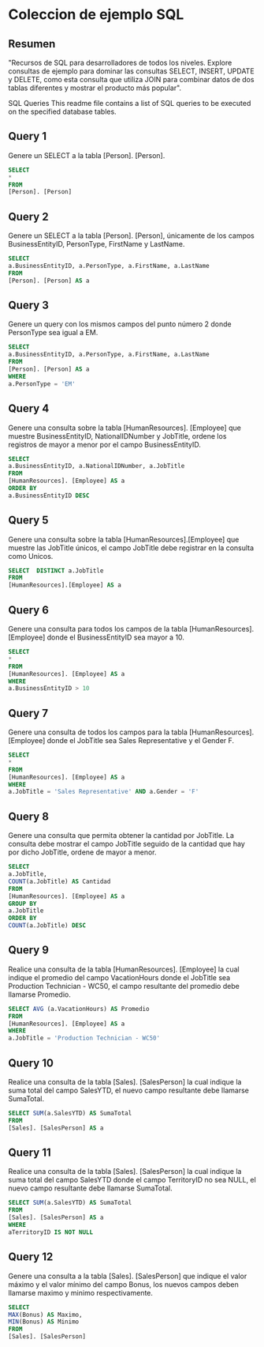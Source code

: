 # Coleccion de ejemplo SQL

## Resumen

"Recursos de SQL para desarrolladores de todos los niveles. Explore consultas de ejemplo para dominar las consultas SELECT, INSERT, UPDATE y DELETE, como esta consulta que utiliza JOIN para combinar datos de dos tablas diferentes y mostrar el producto más popular".

SQL Queries
This readme file contains a list of SQL queries to be executed on the specified database tables.

## Query 1

Genere un SELECT a la tabla [Person]. [Person].

```sql
SELECT
*
FROM
[Person]. [Person]
```

## Query 2

Genere un SELECT a la tabla [Person]. [Person], únicamente de los campos BusinessEntityID, PersonType, FirstName y LastName.

```sql
SELECT
a.BusinessEntityID, a.PersonType, a.FirstName, a.LastName
FROM
[Person]. [Person] AS a
```
## Query 3

Genere un query con los mismos campos del punto número 2 donde PersonType sea igual a EM.

```sql
SELECT
a.BusinessEntityID, a.PersonType, a.FirstName, a.LastName
FROM
[Person]. [Person] AS a
WHERE
a.PersonType = 'EM'
```
## Query 4

Genere una consulta sobre la tabla [HumanResources]. [Employee] que muestre BusinessEntityID, NationalIDNumber y JobTitle, ordene los registros de mayor a menor por el campo BusinessEntityID.

```sql
SELECT
a.BusinessEntityID, a.NationalIDNumber, a.JobTitle
FROM
[HumanResources]. [Employee] AS a
ORDER BY
a.BusinessEntityID DESC
```
## Query 5

Genere una consulta sobre la tabla [HumanResources].[Employee] que muestre las JobTitle únicos, el campo JobTitle debe registrar en la consulta como Unicos.

```sql
SELECT  DISTINCT a.JobTitle
FROM
[HumanResources].[Employee] AS a
```

## Query 6

Genere una consulta para todos los campos de la tabla [HumanResources]. [Employee] donde el BusinessEntityID sea mayor a 10.

```sql
SELECT
*
FROM
[HumanResources]. [Employee] AS a
WHERE
a.BusinessEntityID > 10
```

## Query 7

Genere una consulta de todos los campos para la tabla [HumanResources]. [Employee] donde el JobTitle sea Sales Representative y el Gender F.

```sql
SELECT
*
FROM
[HumanResources]. [Employee] AS a
WHERE
a.JobTitle = 'Sales Representative' AND a.Gender = 'F'
```

## Query 8

Genere una consulta que permita obtener la cantidad por JobTitle. La consulta debe mostrar el campo JobTitle seguido de la cantidad que hay por dicho JobTitle, ordene de mayor a menor.

```sql
SELECT
a.JobTitle,
COUNT(a.JobTitle) AS Cantidad
FROM
[HumanResources]. [Employee] AS a
GROUP BY
a.JobTitle
ORDER BY
COUNT(a.JobTitle) DESC
```

## Query 9

Realice una consulta de la tabla [HumanResources]. [Employee] la cual indique el promedio del campo VacationHours donde el JobTitle sea Production Technician - WC50, el campo resultante del promedio debe llamarse Promedio.

```sql
SELECT AVG (a.VacationHours) AS Promedio
FROM
[HumanResources]. [Employee] AS a
WHERE
a.JobTitle = 'Production Technician - WC50'
```

## Query 10

Realice una consulta de la tabla [Sales]. [SalesPerson] la cual indique la suma total del campo SalesYTD, el nuevo campo resultante debe llamarse SumaTotal.

```sql
SELECT SUM(a.SalesYTD) AS SumaTotal
FROM
[Sales]. [SalesPerson] AS a
```

## Query 11

Realice una consulta de la tabla [Sales]. [SalesPerson] la cual indique la suma total del campo SalesYTD donde el campo TerritoryID no sea NULL, el nuevo campo resultante debe llamarse SumaTotal.

```sql
SELECT SUM(a.SalesYTD) AS SumaTotal
FROM
[Sales]. [SalesPerson] AS a
WHERE
aTerritoryID IS NOT NULL
```

## Query 12

Genere una consulta a la tabla [Sales]. [SalesPerson] que indique el valor máximo y el valor mínimo del campo Bonus, los nuevos campos deben llamarse maximo y minimo respectivamente.

```sql
SELECT
MAX(Bonus) AS Maximo,
MIN(Bonus) AS Minimo
FROM
[Sales]. [SalesPerson]
```
